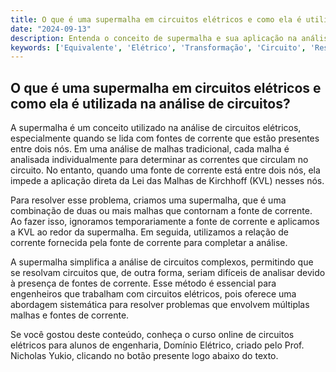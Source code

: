 ```yaml
---
title: O que é uma supermalha em circuitos elétricos e como ela é utilizada na análise de circuitos?
date: "2024-09-13"
description: Entenda o conceito de supermalha e sua aplicação na análise de circuitos elétricos.
keywords: ['Equivalente', 'Elétrico', 'Transformação', 'Circuito', 'Resistor', 'Exemplo', 'Supermalha']
---
```


## O que é uma supermalha em circuitos elétricos e como ela é utilizada na análise de circuitos?

A supermalha é um conceito utilizado na análise de circuitos elétricos, especialmente quando se lida com fontes de corrente que estão presentes entre dois nós. Em uma análise de malhas tradicional, cada malha é analisada individualmente para determinar as correntes que circulam no circuito. No entanto, quando uma fonte de corrente está entre dois nós, ela impede a aplicação direta da Lei das Malhas de Kirchhoff (KVL) nesses nós.

Para resolver esse problema, criamos uma supermalha, que é uma combinação de duas ou mais malhas que contornam a fonte de corrente. Ao fazer isso, ignoramos temporariamente a fonte de corrente e aplicamos a KVL ao redor da supermalha. Em seguida, utilizamos a relação de corrente fornecida pela fonte de corrente para completar a análise.

A supermalha simplifica a análise de circuitos complexos, permitindo que se resolvam circuitos que, de outra forma, seriam difíceis de analisar devido à presença de fontes de corrente. Esse método é essencial para engenheiros que trabalham com circuitos elétricos, pois oferece uma abordagem sistemática para resolver problemas que envolvem múltiplas malhas e fontes de corrente.

Se você gostou deste conteúdo, conheça o curso online de circuitos elétricos para alunos de engenharia, Domínio Elétrico, criado pelo Prof. Nicholas Yukio, clicando no botão presente logo abaixo do texto.